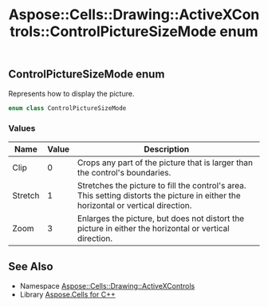 ﻿---
title: Aspose::Cells::Drawing::ActiveXControls::ControlPictureSizeMode enum
linktitle: ControlPictureSizeMode
second_title: Aspose.Cells for C++ API Reference
description: 'Aspose::Cells::Drawing::ActiveXControls::ControlPictureSizeMode enum. Represents how to display the picture in C++.'
type: docs
weight: 2300
url: /cpp/aspose.cells.drawing.activexcontrols/controlpicturesizemode/
---
## ControlPictureSizeMode enum


Represents how to display the picture.

```cpp
enum class ControlPictureSizeMode
```

### Values

| Name | Value | Description |
| --- | --- | --- |
| Clip | 0 | Crops any part of the picture that is larger than the control's boundaries. |
| Stretch | 1 | Stretches the picture to fill the control's area. This setting distorts the picture in either the horizontal or vertical direction. |
| Zoom | 3 | Enlarges the picture, but does not distort the picture in either the horizontal or vertical direction. |

## See Also

* Namespace [Aspose::Cells::Drawing::ActiveXControls](../)
* Library [Aspose.Cells for C++](../../)
